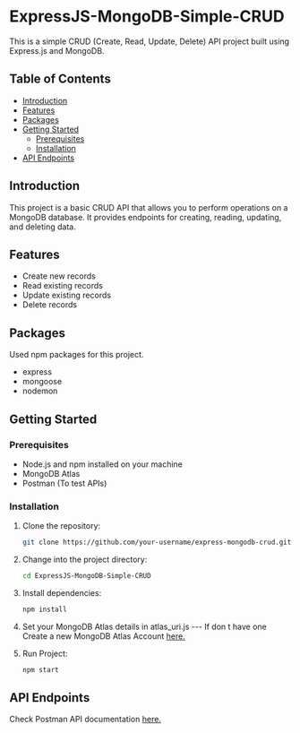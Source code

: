 # ExpressJS-MongoDB-Simple-CRUD

This is a simple CRUD (Create, Read, Update, Delete) API project built using Express.js and MongoDB.

## Table of Contents

- [Introduction](#introduction)
- [Features](#features)
- [Packages](#packages)
- [Getting Started](#getting-started)
  - [Prerequisites](#prerequisites)
  - [Installation](#installation)
- [API Endpoints](#api-endpoints)

## Introduction

This project is a basic CRUD API that allows you to perform operations on a MongoDB database. It provides endpoints for creating, reading, updating, and deleting data.

## Features

- Create new records
- Read existing records
- Update existing records
- Delete records

## Packages

Used npm packages for this project.

 - express
 - mongoose
 - nodemon

## Getting Started

### Prerequisites

- Node.js and npm installed on your machine
- MongoDB Atlas
- Postman (To test APIs)

### Installation

1. Clone the repository:

   ```bash
   git clone https://github.com/your-username/express-mongodb-crud.git

2. Change into the project directory:

   ```bash
   cd ExpressJS-MongoDB-Simple-CRUD

3. Install dependencies:

   ```bash
   npm install

4. Set your MongoDB Atlas details in atlas_uri.js --- If don
t have one Create a new MongoDB Atlas Account [here.](https://www.mongodb.com/cloud/atlas/register)

5. Run Project:

   ```bash
   npm start


## API Endpoints
Check Postman API documentation [here.](https://documenter.getpostman.com/view/28151984/2sA2rB1NnD)
